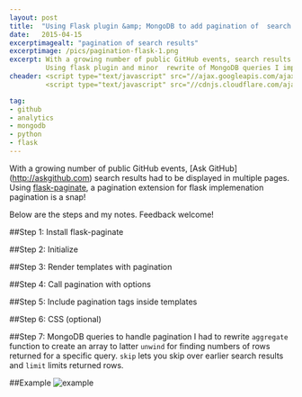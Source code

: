 ```yaml
---
layout: post
title:  "Using Flask plugin &amp; MongoDB to add pagination of  search results"
date:   2015-04-15
excerptimagealt: "pagination of search results"
excerptimage: /pics/pagination-flask-1.png
excerpt: With a growing number of public GitHub events, search results had to be displayed in multiple pages. 
         Using flask plugin and minor  rewrite of MongoDB queries I implemented pagination!
cheader: <script type="text/javascript" src="//ajax.googleapis.com/ajax/libs/jquery/1.9.1/jquery.min.js"></script>
         <script type="text/javascript" src="//cdnjs.cloudflare.com/ajax/libs/gist-embed/2.0/gist-embed.min.js"></script> 

tag:
- github
- analytics
- mongodb
- python
- flask
---
```


With a growing number of public GitHub events, [Ask GitHub] (http://askgithub.com) search results had to be displayed in multiple pages.
Using [flask-paginate](http://flask-paginate.readthedocs.org/en/latest/), a pagination extension for flask implemenation pagination is a snap! 

Below are the steps and my notes. Feedback welcome! 

##Step 1: Install flask-paginate
<code data-gist-id="42d4caefd75e7dc1983f" data-gist-line="8" data-gist-hide-footer="true"></code>

##Step 2: Initialize
<code data-gist-id="42d4caefd75e7dc1983f" data-gist-line="12-22" data-gist-hide-footer="true"></code>

##Step 3: Render templates with pagination
<code data-gist-id="42d4caefd75e7dc1983f" data-gist-line="25-32" data-gist-hide-footer="true"></code>

##Step 4: Call pagination with options
<code data-gist-id="42d4caefd75e7dc1983f" data-gist-line="35-56" data-gist-hide-footer="true"></code>

##Step 5: Include pagination tags inside templates
<code data-gist-id="42d4caefd75e7dc1983f" data-gist-line="59-62" data-gist-hide-footer="true"></code>

##Step 6: CSS (optional)
<code data-gist-id="42d4caefd75e7dc1983f" data-gist-line="65-79" data-gist-hide-footer="true"></code>

##Step 7: MongoDB queries to handle pagination
<code data-gist-id="42d4caefd75e7dc1983f" data-gist-line="82-92" data-gist-hide-footer="true"></code>
I had to rewrite ```aggregate``` function to create an array to latter ```unwind``` for finding numbers of rows returned for a specific query.
```skip``` lets you skip over earlier search results and ```limit``` limits returned rows. 

##Example
![example](/pics/pagination-flask-2.png)

